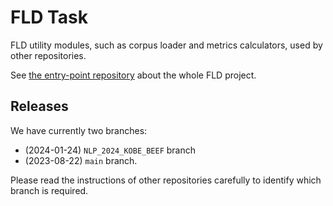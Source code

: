 # FLD Task
FLD utility modules, such as corpus loader and metrics calculators, used by other repositories.

See [the entry-point repository](https://github.com/hitachi-nlp/FLD.git) about the whole FLD project.

## Releases
We have currently two branches:
* (2024-01-24) `NLP_2024_KOBE_BEEF` branch
* (2023-08-22) `main` branch.

Please read the instructions of other repositories carefully to identify which branch is required.
